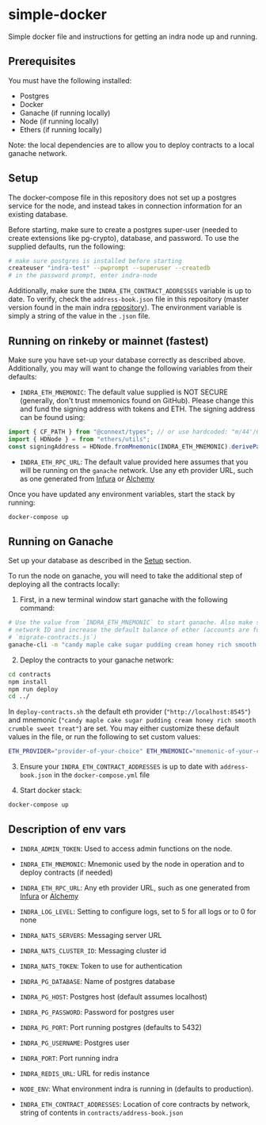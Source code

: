 # simple-docker

Simple docker file and instructions for getting an indra node up and running.

## Prerequisites

You must have the following installed:

- Postgres
- Docker
- Ganache (if running locally)
- Node (if running locally)
- Ethers (if running locally)

Note: the local dependencies are to allow you to deploy contracts to a local ganache network.

## Setup

The docker-compose file in this repository does not set up a postgres service for the node, and instead takes in connection information for an existing database.

Before starting, make sure to create a postgres super-user (needed to create extensions like pg-crypto), database, and password. To use the supplied defaults, run the following:

```bash
# make sure postgres is installed before starting
createuser "indra-test" --pwprompt --superuser --createdb
# in the password prompt, enter indra-node
```

Additionally, make sure the `INDRA_ETH_CONTRACT_ADDRESSES` variable is up to date. To verify, check the `address-book.json` file in this repository (master version found in the main indra [repository](https://github.com/ConnextProject/indra/blob/staging/modules/contracts/address-book.json)). The environment variable is simply a string of the value in the `.json` file.

## Running on rinkeby or mainnet (fastest)

Make sure you have set-up your database correctly as described above. Additionally, you may will want to change the following variables from their defaults:

- `INDRA_ETH_MNEMONIC`: The default value supplied is NOT SECURE (generally, don't trust mnemonics found on GitHub). Please change this and fund the signing address with tokens and ETH. The signing address can be found using:

```typescript
import { CF_PATH } from "@connext/types"; // or use hardcoded: "m/44'/60'/0'/25446"
import { HDNode } = from "ethers/utils";
const signingAddress = HDNode.fromMnemonic(INDRA_ETH_MNEMONIC).derivePath(CF_PATH).address;
```

- `INDRA_ETH_RPC_URL`: The default value provided here assumes that you will be running on the `ganache` network. Use any eth provider URL, such as one generated from [Infura](https://infura.io) or [Alchemy](https://alchemyapi.io)

Once you have updated any environment variables, start the stack by running:

```bash
docker-compose up
```

## Running on Ganache

Set up your database as described in the [Setup](#setup) section.

To run the node on ganache, you will need to take the additional step of deploying all the contracts locally:

1. First, in a new terminal window start ganache with the following command:

```bash
# Use the value from `INDRA_ETH_MNEMONIC` to start ganache. Also make sure to specify the
# network ID and increase the default balance of ether (accounts are funded in
# `migrate-contracts.js`)
ganache-cli -m "candy maple cake sugar pudding cream honey rich smooth crumble sweet treat" -i 4447 --defaultBalanceEther="1000000000"
```

2. Deploy the contracts to your ganache network:

```bash
cd contracts
npm install
npm run deploy
cd ../
```

In `deploy-contracts.sh` the default eth provider (`"http://localhost:8545"`) and mnemonic (`"candy maple cake sugar pudding cream honey rich smooth crumble sweet treat"`) are set. You may either customize these default values in the file, or run the following to set custom values:

```bash
ETH_PROVIDER="provider-of-your-choice" ETH_MNEMONIC="mnemonic-of-your-choice" bash deploy-contracts.sh
```

3. Ensure your `INDRA_ETH_CONTRACT_ADDRESSES` is up to date with `address-book.json` in the `docker-compose.yml` file

4. Start docker stack:

```bash
docker-compose up
```

## Description of env vars

- `INDRA_ADMIN_TOKEN`:
  Used to access admin functions on the node.

- `INDRA_ETH_MNEMONIC`:
  Mnemonic used by the node in operation and to deploy contracts (if needed)

- `INDRA_ETH_RPC_URL`:
  Any eth provider URL, such as one generated from [Infura](https://infura.io) or [Alchemy](https://alchemyapi.io)

- `INDRA_LOG_LEVEL`:
  Setting to configure logs, set to 5 for all logs or to 0 for none

- `INDRA_NATS_SERVERS`:
  Messaging server URL

- `INDRA_NATS_CLUSTER_ID`:
  Messaging cluster id

- `INDRA_NATS_TOKEN`:
  Token to use for authentication

- `INDRA_PG_DATABASE`:
  Name of postgres database

- `INDRA_PG_HOST`:
  Postgres host (default assumes localhost)

- `INDRA_PG_PASSWORD`:
  Password for postgres user

- `INDRA_PG_PORT`:
  Port running postgres (defaults to 5432)

- `INDRA_PG_USERNAME`:
  Postgres user

- `INDRA_PORT`:
  Port running indra

- `INDRA_REDIS_URL`:
  URL for redis instance

- `NODE_ENV`:
  What environment indra is running in (defaults to production).

- `INDRA_ETH_CONTRACT_ADDRESSES`:
  Location of core contracts by network, string of contents in `contracts/address-book.json`
